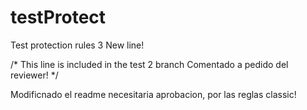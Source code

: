 # testProtect
Test protection rules 3
New line!

/* 
 This line is included in the test 2 branch
 Comentado a pedido del reviewer!
*/

Modificnado el readme necesitaria aprobacion, por las reglas classic!